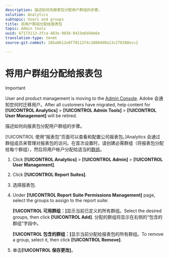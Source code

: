 ```yaml
---
description: 描述如何向报表包分配用户群组的步骤。
solution: Analytics
subtopic: Users and groups
title: 将用户群组分配给报表包
topic: Admin tools
uuid: 67173113-2fca-483e-9038-8423e6d4de6e
translation-type: tm+mt
source-git-commit: 16ba0b12e0f70112f4c10804d0a13c278388ecc2

---
```



# 将用户群组分配给报表包

>[!IMPORTANT]
>
>User and product management is moving to the [Admin Console](https://helpx.adobe.com/enterprise/using/admin-console.html). Adobe 会通知您何时迁移用户。After all customers have migrated, help content for **[!UICONTROL Analytics]** &gt; **[!UICONTROL Admin Tools]** &gt; **[!UICONTROL User Management]** will be retired.

描述如何向报表包分配用户群组的步骤。

[!UICONTROL 使用“报表包”页面可以查看和配置公司报表包。]Analytics 会通过群组成员来管理对报表包的访问。在首次设置时，请创建必需群组（将报表包分配给每个群组），然后将用户帐户分配给适当的[群组](/help/admin/user-management2/c-user-groups/groups.md)。

1. Click **[!UICONTROL Analytics]** &gt; **[!UICONTROL Admin]** &gt; **[!UICONTROL User Management]**.
1. Click **[!UICONTROL Report Suites]**.
1. 选择报表包.
1. Under **[!UICONTROL Report Suite Permissions Management]** page, select the groups to assign to the report suite:

   **[!UICONTROL 可用群组：]**&#x200B;显示当前已定义的所有群组。Select the desired groups, then click **[!UICONTROL Add]**. 分配的群组将显示在右侧的“包含的群组”字段中。

   **[!UICONTROL 包含的群组：]**&#x200B;显示当前分配给报表包的所有群组。To remove a group, select it, then click **[!UICONTROL Remove]**.
1. 单击&#x200B;**[!UICONTROL 保存更改]**。
